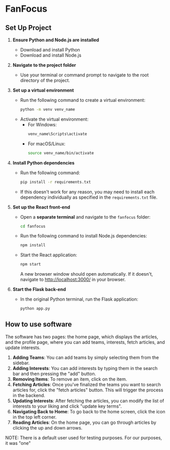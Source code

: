# FanFocus

## Set Up Project

1. **Ensure Python and Node.js are installed**  
   - Download and install Python 
   - Download and install Node.js
  
2. **Navigate to the project folder**  
   - Use your terminal or command prompt to navigate to the root directory of the project.

3. **Set up a virtual environment**  
   - Run the following command to create a virtual environment:  
     ```bash
     python -m venv venv_name
     ```
   - Activate the virtual environment:
     - For Windows:  
       ```bash
       venv_name\Scripts\activate
       ```
     - For macOS/Linux:  
       ```bash
       source venv_name/bin/activate
       ```

4. **Install Python dependencies**  
   - Run the following command:  
     ```bash
     pip install -r requirements.txt
     ```
   - If this doesn't work for any reason, you may need to install each dependency individually as specified in the `requirements.txt` file.

5. **Set up the React front-end**  
   - Open a **separate terminal** and navigate to the `fanfocus` folder:  
     ```bash
     cd fanfocus
     ```
   - Run the following command to install Node.js dependencies:  
     ```bash
     npm install
     ```
   - Start the React application:  
     ```bash
     npm start
     ```
     A new browser window should open automatically. If it doesn't, navigate to [http://localhost:3000/](http://localhost:3000/) in your browser.

6. **Start the Flask back-end**  
   - In the original Python terminal, run the Flask application:  
     ```bash
     python app.py
     ```

## How to use software

The software has two pages: the home page, which displays the articles, and the profile page, where you can add teams, interests, fetch articles, and update interests.

1. **Adding Teams**: You can add teams by simply selecting them from the sidebar.
2. **Adding Interests**: You can add interests by typing them in the search bar and then pressing the "add" button.
3. **Removing Items**: To remove an item, click on the item.
4. **Fetching Articles**: Once you've finalized the teams you want to search articles for, click the "fetch articles" button. This will trigger the process in the backend.
5. **Updating Interests**: After fetching the articles, you can modify the list of interests to your liking and click "update key terms".
6. **Navigating Back to Home**: To go back to the home screen, click the icon in the top left corner.
7. **Reading Articles**: On the home page, you can go through articles by clicking the up and down arrows.

NOTE: There is a default user used for testing purposes. For our purposes, it was "one"

